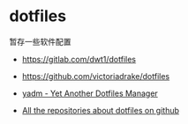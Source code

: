 # dotfiles
暂存一些软件配置

- https://gitlab.com/dwt1/dotfiles

- https://github.com/victoriadrake/dotfiles

- [yadm - Yet Another Dotfiles Manager](https://github.com/TheLocehiliosan/yadm)

- [All the repositories about dotfiles on github](https://github.com/search?q=dotfiles&type=repositories)
